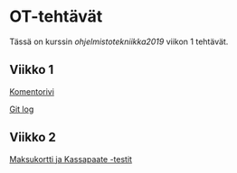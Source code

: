 # OT-tehtävät

Tässä on kurssin _ohjelmistotekniikka2019_ viikon 1 tehtävät.

## Viikko 1

[Komentorivi](https://github.com/uradora/ot-harjoitusty-/blob/master/laskarit/viikko1/komentorivi.txt)

[Git log](https://github.com/uradora/ot-harjoitusty-/blob/master/laskarit/viikko1/gitlog.txt)

## Viikko 2

[Maksukortti ja Kassapaate -testit](https://github.com/uradora/ot-harjoitusty-/tree/master/laskarit/viikko2/Unicafe/src/test/java/com/mycompany/unicafe)
